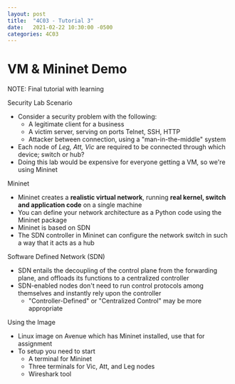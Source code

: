 ```yaml
---
layout: post
title:  "4C03 - Tutorial 3"
date:   2021-02-22 10:30:00 -0500
categories: 4C03
---
```


VM & Mininet Demo
===

NOTE: Final tutorial with learning

Security Lab Scenario
- Consider a security problem with the following:
    - A legitimate client for a business
    - A victim server, serving on ports Telnet, SSH, HTTP
    - Attacker between connection, using a "man-in-the-middle" system
- Each node of *Leg, Att, Vic* are required to be connected through which device; switch or hub?
- Doing this lab would be expensive for everyone getting a VM, so we're using Mininet

Mininet
- Mininet creates a **realistic virtual network**, running **real kernel, switch and application code** on a single machine
- You can define your network architecture as a Python code using the Mininet package
- Mininet is based on SDN
- The SDN controller in Mininet can configure the network switch in such a way that it acts as a hub

Software Defined Network (SDN)
- SDN entails the decoupling of the control plane from the forwarding plane, and offloads its functions to a centralized controller
- SDN-enabled nodes don't need to run control protocols among themselves and instantly rely upon the controller
    - "Controller-Defined" or "Centralized Control" may be more appropriate

Using the Image
- Linux image on Avenue which has Mininet installed, use that for assignment
- To setup you need to start
    - A terminal for Mininet
    - Three terminals for Vic, Att, and Leg nodes
    - Wireshark tool